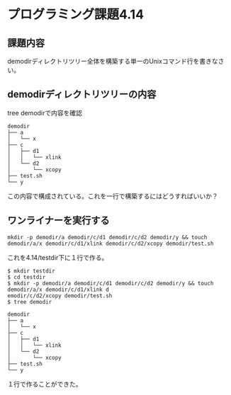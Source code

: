 # プログラミング課題4.14
## 課題内容
demodirディレクトリツリー全体を構築する単一のUnixコマンド行を書きなさい。

## demodirディレクトリツリーの内容
tree demodirで内容を確認

```
demodir
├── a
│   └── x
├── c
│   ├── d1
│   │   └── xlink
│   └── d2
│       └── xcopy
├── test.sh
└── y

```

この内容で構成されている。これを一行で構築するにはどうすればいいか？

## ワンライナーを実行する

```
mkdir -p demodir/a demodir/c/d1 demodir/c/d2 demodir/y && touch demodir/a/x demodir/c/d1/xlink demodir/c/d2/xcopy demodir/test.sh
```

これを4.14/testdir下に１行で作る。

```
$ mkdir testdir
$ cd testdir
$ mkdir -p demodir/a demodir/c/d1 demodir/c/d2 demodir/y && touch demodir/a/x demodir/c/d1/xlink d
emodir/c/d2/xcopy demodir/test.sh
$ tree demodir

demodir
├── a
│   └── x
├── c
│   ├── d1
│   │   └── xlink
│   └── d2
│       └── xcopy
├── test.sh
└── y

```

１行で作ることができた。

